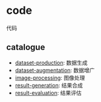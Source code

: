 # code
代码

## catalogue
- [dataset-production](dataset-production): 数据生成
- [dataset-augmentation](dataset-augmentation): 数据增广
- [image-processing](image-processing): 图像处理
- [result-generation](result-generation): 结果合成
- [result-evaluation](result-evaluation): 结果评估
